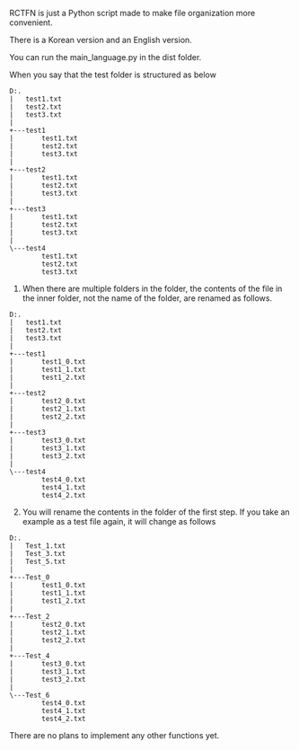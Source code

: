 RCTFN is just a Python script made to make file organization more convenient.

There is a Korean version and an English version.

You can run the main_language.py in the dist folder.

When you say that the test folder is structured as below

```
D:.
|   test1.txt
|   test2.txt
|   test3.txt
|
+---test1
|       test1.txt
|       test2.txt
|       test3.txt
|
+---test2
|       test1.txt
|       test2.txt
|       test3.txt
|
+---test3
|       test1.txt
|       test2.txt
|       test3.txt
|
\---test4
        test1.txt
        test2.txt
        test3.txt
```

1. When there are multiple folders in the folder, the contents of the file in the inner folder, not the name of the folder, are renamed as follows.

```
D:.
|   test1.txt
|   test2.txt
|   test3.txt
|
+---test1
|       test1_0.txt
|       test1_1.txt
|       test1_2.txt
|
+---test2
|       test2_0.txt
|       test2_1.txt
|       test2_2.txt
|
+---test3
|       test3_0.txt
|       test3_1.txt
|       test3_2.txt
|
\---test4
        test4_0.txt
        test4_1.txt
        test4_2.txt
```

2. You will rename the contents in the folder of the first step. If you take an example as a test file again, it will change as follows

```
D:.
|   Test_1.txt
|   Test_3.txt
|   Test_5.txt
|
+---Test_0
|       test1_0.txt
|       test1_1.txt
|       test1_2.txt
|
+---Test_2
|       test2_0.txt
|       test2_1.txt
|       test2_2.txt
|
+---Test_4
|       test3_0.txt
|       test3_1.txt
|       test3_2.txt
|
\---Test_6
        test4_0.txt
        test4_1.txt
        test4_2.txt
```

There are no plans to implement any other functions yet.